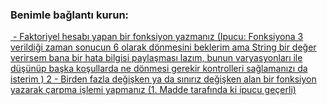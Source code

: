 <h3 align="left">Benimle bağlantı kurun:</h3>
<p align="left">
<a href="https://github.com/ftmd909/AtezBootcamp_Nodejs/blob/main/WorksWeek1/work1/Work1.js" target=" blank"><img align="center"> - Faktoriyel hesabı yapan bir fonksiyon yazmanız (Ipucu: Fonksiyona 3 verildiği zaman sonucun 6 olarak dönmesini beklerim ama String bir değer verirsem bana bir hata bilgisi paylaşması lazım, bunun varyasyonları ile düşünüp başka koşullarda ne dönmesi gerekir kontrolleri sağlamanızı da isterim )
2 - Birden fazla değişken ya da sınırız değişken alan bir fonksiyon yazarak çarpma işlemi yapmanız (1. Madde tarafında ki ipucu geçerli)


